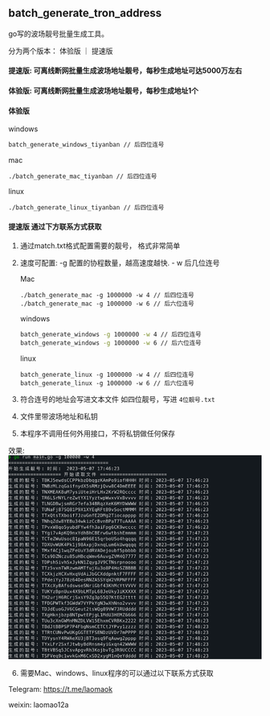 ## batch_generate_tron_address

go写的波场靓号批量生成工具。

分为两个版本： 体验版 ｜ 提速版


####  提速版: 可离线断网批量生成波场地址靓号，每秒生成地址可达5000万左右
####  体验版: 可离线断网批量生成波场地址靓号，每秒生成地址1个

#### 体验版
windows
```cmd
batch_generate_windows_tiyanban // 后四位连号
```

mac
```vim
./batch_generate_mac_tiyanban // 后四位连号
```

linux
```vim
./batch_generate_linux_tiyanban // 后四位连号
```



#### 提速版 通过下方联系方式获取

1. 通过match.txt格式配置需要的靓号， 格式非常简单

2. 速度可配置:  -g 配置的协程数量，越高速度越快.  - w 后几位连号

    Mac
   ```vim
   ./batch_generate_mac -g 1000000 -w 4 // 后四位连号
   ./batch_generate_mac -g 1000000 -w 6 // 后六位连号
   ```
   
    windows
    ```cmd
    batch_generate_windows -g 1000000 -w 4 // 后四位连号
    batch_generate_windows -g 1000000 -w 6 // 后六位连号
    ```
   
   linux
   ```vim
   batch_generate_linux -g 1000000 -w 4 // 后四位连号
   batch_generate_linux -g 1000000 -w 6 // 后六位连号
   ```


3. 符合连号的地址会写进文本文件 如四位靓号，写进 `4位靓号.txt`

4. 文件里带波场地址和私钥

5. 本程序不调用任何外用接口，不将私钥做任何保存

效果:
![avatoar](./4wei.png)

6. 需要Mac、windows、linux程序的可以通过以下联系方式获取

Telegram: https://t.me/laomaok

weixin: laomao12a
